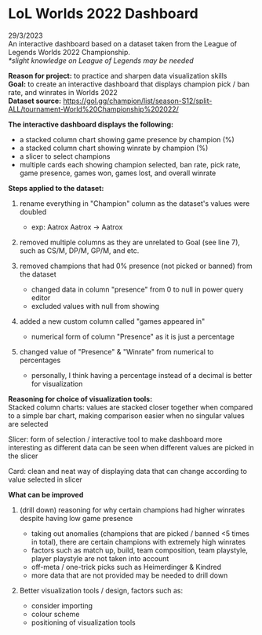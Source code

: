 # LoL Worlds 2022 Dashboard
29/3/2023\
An interactive dashboard based on a dataset taken from the League of Legends Worlds 2022 Championship.  
_*slight knowledge on League of Legends may be needed_

**Reason for project:** to practice and sharpen data visualization skills  
**Goal:** to create an interactive dashboard that displays champion pick / ban rate, and winrates in Worlds 2022  
**Dataset source:** https://gol.gg/champion/list/season-S12/split-ALL/tournament-World%20Championship%202022/  

**The interactive dashboard displays the following:**  
- a stacked column chart showing game presence by champion (%)  
- a stacked column chart showing winrate by champion (%)  
- a slicer to select champions  
- multiple cards each showing champion selected, ban rate, pick rate, game presence, games won, games lost, and overall winrate  

**Steps applied to the dataset:**  
1) rename everything in "Champion" column as the dataset's values were doubled
    - exp: Aatrox Aatrox -> Aatrox  

2) removed multiple columns as they are unrelated to Goal (see line 7), such as CS/M, DP/M, GP/M, and etc.  

3) removed champions that had 0% presence (not picked or banned) from the dataset
    - changed data in column "presence" from 0 to null in power query editor
    - excluded values with null from showing  

4) added a new custom column called "games appeared in"
    - numerical form of column "Presence" as it is just a percentage  

5) changed value of "Presence" & "Winrate" from numerical to percentages
    - personally, I think having a percentage instead of a decimal is better for visualization  

**Reasoning for choice of visualization tools:**  
Stacked column charts: values are stacked closer together when compared to a simple bar chart, making comparison easier when no singular values are selected  

Slicer: form of selection / interactive tool to make dashboard more interesting as different data can be seen when different values are picked in the slicer  

Card: clean and neat way of displaying data that can change according to value selected in slicer  

**What can be improved**  
1) (drill down) reasoning for why certain champions had higher winrates despite having low game presence
    - taking out anomalies (champions that are picked / banned <5 times in total), there are certain champions with extremely high winrates
    - factors such as match up, build, team composition, team playstyle, player playstyle are not taken into account
    - off-meta / one-trick picks such as Heimerdinger & Kindred
    - more data that are not provided may be needed to drill down  

2) Better visualization tools / design, factors such as:
    - consider importing
    - colour scheme
    - positioning of visualization tools  


